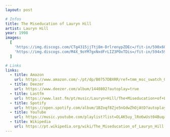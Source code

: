 ```yaml
---
layout: post

# Infos
title: The Miseducation of Lauryn Hill
artist: Lauryn Hill
year: 1998
images:
  [
    'https://img.discogs.com/CTg4315jjTtj8m-DrlrenypZDEc=/fit-in/590x600/filters:strip_icc():format(jpeg):mode_rgb():quality(90)/discogs-images/R-227020-1301243535.jpeg.jpg',
    'https://img.discogs.com/M4X_9oYM7gxNxdFrLIZ3POxTDis=/fit-in/594x591/filters:strip_icc():format(jpeg):mode_rgb():quality(90)/discogs-images/R-227020-1314476480.jpeg.jpg',
  ]

# Links
links:
  - title: Amazon
    url: https://www.amazon.com/-/pt/dp/B0757DBXRR/ref=tmm_msc_swatch_0?_encoding=UTF8&qid=&sr=
  - title: Deezer
    url: https://www.deezer.com/album/1440802?autoplay=true
  - title: Lastfm
    url: https://www.last.fm/pt/music/Lauryn+Hill/The+Miseducation+of+Lauryn+Hill
  - title: Spotify
    url: https://open.spotify.com/album/1BZoqf8Zje5nGdwZhOjAtD?autoplay=true
  - title: YouTube
    url: https://music.youtube.com/playlist?list=OLAK5uy_lRo6wUst04Buqa-V-E55zmc2Dl_571ROs&feature=gws_kp_album&feature=gws_kp_artist
  - title: Wikipedia
    url: https://pt.wikipedia.org/wiki/The_Miseducation_of_Lauryn_Hill
---
```

